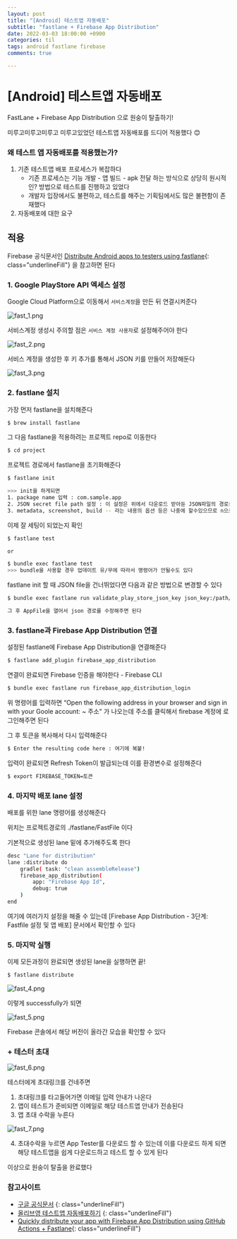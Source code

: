 ```yaml
---
layout: post
title: "[Android] 테스트앱 자동배포"
subtitle: "fastlane + Firebase App Distribution"
date: 2022-03-03 18:00:00 +0900
categories: til
tags: android fastlane firebase
comments: true

---
```




# [Android] 테스트앱 자동배포



FastLane + Firebase App Distribution 으로 원숭이 탈출하기!

미루고미루고미루고 미루고있었던 테스트앱 자동배포를 드디어 적용했다  😊



### 왜 테스트 앱 자동배포를 적용했는가?

1. 기존 테스트앱 배포 프로세스가 복잡하다
    - 기존 프로세스는 기능 개발 - 앱 빌드 - apk 전달 하는 방식으로 상당히 원시적인? 방법으로 테스트를 진행하고 있었다
    - 개발자 입장에서도 불편하고, 테스트를 해주는 기획팀에서도 많은 불편함이 존재했다
2. 자동배포에 대한 요구



## 적용

Firebase 공식문서인 [Distribute Android apps to testers using fastlane](https://firebase.google.com/docs/app-distribution/android/distribute-fastlane){: class="underlineFill"} 을 참고하면 된다



### 1. Google PlayStore API 엑세스 설정

Google Cloud Platform으로 이동해서 `서비스계정`을 만든 뒤 연결시켜준다

![fast_1.png](/img/in-post/fast_1.png)



서비스계정 생성시 주의할 점은 `서비스 계정 사용자`로 설정해주어야 한다

![fast_2.png](/img/in-post/fast_2.png)



서비스 계정을 생성한 후 키 추가를 통해서 JSON 키를 만들어 저장해둔다

![fast_3.png](/img/in-post/fast_3.png)



### 2. fastlane 설치

가장 먼저 fastlane을 설치해준다

```bash
$ brew install fastlane
```

그 다음 fastlane을 적용하려는 프로젝트 repo로 이동한다

```bash
$ cd project
```

프로젝트 경로에서 fastlane을 초기화해준다

```bash
$ fastlane init

>>> init을 하게되면 
1. package name 입력 : com.sample.app
2. JSON secret file path 설정 : 이 설정은 위에서 다운로드 받아둔 JSON파일의 경로를 넣어주면 된다
3. metadata, screenshot, build -- 라는 내용의 옵션 등은 나중에 할수있으므로 n으로 건너뛰기
```

이제 잘 세팅이 되었는지 확인

```bash
$ fastlane test

or

$ bundle exec fastlane test
>>> bundle을 사용할 경우 업데이트 유/무에 따라서 명령어가 안될수도 있다
```

fastlane init 할 때 JSON file을 건너뛰었다면 다음과 같은 방법으로 변경할 수 있다

```bash
$ bundle exec fastlane run validate_play_store_json_key json_key:/path/to/your/json/key.json

그 후 AppFile을 열어서 json 경로를 수정해주면 된다
```



### 3. fastlane과 Firebase App Distribution 연결

설정된 fastlane에 Firebase App Distribution을 연결해준다

```bash
$ fastlane add_plugin firebase_app_distribution
```

연결이 완료되면 Firebase 인증을 해야한다 - Firebase CLI

```bash
$ bundle exec fastlane run firebase_app_distribution_login
```

위 명령어를 입력하면 “Open the following address in your browser and sign in with your Goole account: ~ 주소" 가 나오는데 주소를 클릭해서 firebase 계정에 로그인해주면 된다

그 후 토큰을 복사해서 다시 입력해준다

```bash
$ Enter the resulting code here : 여기에 복붙!
```

입력이 완료되면 Refresh Token이 발급되는데 이를 환경변수로 설정해준다

```bash
$ export FIREBASE_TOKEN=토큰
```



### 4. 마지막 배포 lane 설정

배포를 위한 lane 명령어를 생성해준다

위치는 프로젝트경로의 ./fastlane/FastFile 이다

기본적으로 생성된 lane 밑에 추가해주도록 한다

```bash
desc "Lane for distribution"
lane :distribute do
	gradle( task: "clean assembleRelease")
	firebase_app_distribution(
		app: "Firebase App Id",
		debug: true
	)
end
```

여기에 여러가지 설정을 해줄 수 있는데 [Firebase App Distribution - 3단계: Fastfile 설정 및 앱 배포] 문서에서 확인할 수 있다

### 5. 마지막 실행

이제 모든과정이 완료되면 생성된 lane을 실행하면 끝!

```bash
$ fastlane distribute
```

![fast_4.png](/img/in-post/fast_4.png)



이렇게 successfully가 되면

![fast_5.png](/img/in-post/fast_5.png)



Firebase 콘솔에서 해당 버전이 올라간 모습을 확인할 수 있다



### + 테스터 초대

![fast_6.png](/img/in-post/fast_6.png)

테스터에게 초대링크를 건네주면

1. 초대링크를 타고들어가면 이메일 입력 안내가 나온다
2. 앱이 테스트가 준비되면 이메일로 해당 테스트앱 안내가 전송된다
3. 앱 초대 수락을 누른다



![fast_7.png](/img/in-post/fast_7.png)

4. 초대수락을 누르면 App Tester를 다운로드 할 수 있는데 이를 다운로드 하게 되면 해당 테스트앱을 쉽게 다운로드하고 테스트 할 수 있게 된다



이상으로 원숭이 탈출을 완료했다



### 참고사이트

- [구글 공식문서](https://firebase.google.com/docs/app-distribution/android/distribute-fastlane) {: class="underlineFill"}
- [올리브영 테스트앱 자동배포하기](http://tech.oliveyoung.co.kr/tech/2107152128/#%EC%82%AC%EC%A0%84%EC%9E%91%EC%97%85) {: class="underlineFill"}
- [Quickly distribute your app with Firebase App Distribution using GitHub Actions + Fastlane](https://medium.com/firebase-developers/quickly-distribute-app-with-firebase-app-distribution-using-github-actions-fastlane-c7d8eca18ee0){: class="underlineFill"}



